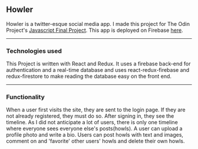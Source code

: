 ## Howler

Howler is a twitter-esque social media app. I made this project for The Odin Project's [Javascript Final Project](https://www.theodinproject.com/paths/full-stack-javascript/courses/javascript/lessons/javascript-final-project). This app is deployed on Firebase [here](https://howler-1dd33.web.app/).

---

### Technologies used

This Project is written with React and Redux. It uses a firebase back-end for authentication and a real-time database and uses react-redux-firebase and redux-firestore to make reading the database easy on the front end.

---

### Functionality

When a user first visits the site, they are sent to the login page. If they are not already registered, they must do so. After signing in, they see the timeline. As I did not anticipate a lot of users, there is only one timeline where everyone sees everyone else's posts(howls). A user can upload a profile photo and write a bio. Users can post howls with text and images, comment on and 'favorite' other users' howls and delete their own howls.
